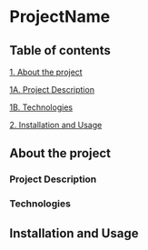 # ProjectName

## Table of contents

[1. About the project](#about-the-project)

[1A. Project Description](#project-description)

[1B. Technologies](#technologies)

[2. Installation and Usage](#installation-and-usage)

<!-- SECTION: About project -->
## About the project
### Project Description
<!-- Brief description about what the project does -->

### Technologies
<!-- List of what technologies were used, brief description and link to docs -->


## Installation and Usage

<!-- Here you will include installation and setup instructions 
    The idea is to be detailed on how to get environment up and running
-->

<!-- After you can include examples or guides of project usage. -->

<!-- If needed, you can add credential information here -->

